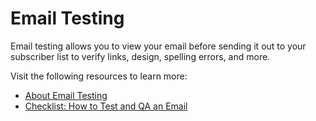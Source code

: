 # Email Testing

Email testing allows you to view your email before sending it out to your subscriber list to verify links, design, spelling errors, and more.

Visit the following resources to learn more:

- [About Email Testing](https://www.campaignmonitor.com/blog/email-marketing/how-email-testing-and-rendering-works-and-why-its-important/)
- [Checklist: How to Test and QA an Email](https://sponge.io/checklist-how-to-test-and-qa-an-email/)
